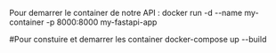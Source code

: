 Pour demarrer le container de notre API :
docker run -d --name my-container -p 8000:8000 my-fastapi-app

#Pour constuire et demarrer les container
docker-compose up --build

